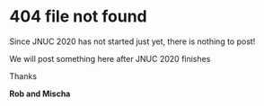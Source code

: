 # 404 file not found

Since JNUC 2020 has not started just yet, there is nothing to post!

We will post something here after JNUC 2020 finishes

Thanks 

**Rob and Mischa**